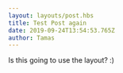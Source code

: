 ```yaml
---
layout: layouts/post.hbs
title: Test Post again
date: 2019-09-24T13:54:53.765Z
author: Tamas
---
```

Is this going to use the layout? :)
